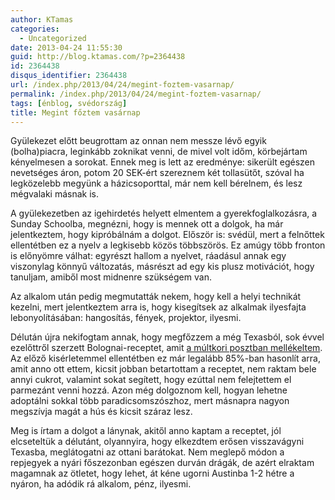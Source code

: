 ```yaml
---
author: KTamas
categories:
  - Uncategorized
date: 2013-04-24 11:55:30
guid: http://blog.ktamas.com/?p=2364438
id: 2364438
disqus_identifier: 2364438
url: /index.php/2013/04/24/megint-foztem-vasarnap/
permalink: /index.php/2013/04/24/megint-foztem-vasarnap/
tags: [énblog, svédország]
title: Megint főztem vasárnap
---
```


Gyülekezet előtt beugrottam az onnan nem messze lévő egyik (bolha)piacra, leginkább zoknikat venni, de mivel volt időm, körbejártam kényelmesen a sorokat. Ennek meg is lett az eredménye: sikerült egészen nevetséges áron, potom 20 SEK-ért szereznem két tollasütőt, szóval ha legközelebb megyünk a házicsoporttal, már nem kell bérelnem, és lesz mégvalaki másnak is.

A gyülekezetben az igehirdetés helyett elmentem a gyerekfoglalkozásra, a Sunday Schoolba, megnézni, hogy is mennek ott a dolgok, ha már jelentkeztem, hogy kipróbálnám a dolgot. Először is: svédül, mert a felnőttek ellentétben ez a nyelv a legkisebb közös többszörös. Ez amúgy több fronton is előnyömre válhat: egyrészt hallom a nyelvet, ráadásul annak egy viszonylag könnyű változatás, másrészt ad egy kis plusz motivációt, hogy tanuljam, amiből most midnenre szükségem van.

Az alkalom után pedig megmutatták nekem, hogy kell a helyi technikát kezelni, mert jelentkeztem arra is, hogy kisegítsek az alkalmak ilyesfajta lebonyolításában: hangosítás, fények, projektor, ilyesmi.

Délután újra nekifogtam annak, hogy megfőzzem a még Texasból, sok évvel ezelőttről szerzett Bolognai-receptet, amit [a múltkori posztban mellékeltem](http://blog.ktamas.com/index.php/2013/02/17/fozok-vasarnap/). Az előző kisérletemmel ellentétben ez már legalább 85%-ban hasonlít arra, amit anno ott ettem, kicsit jobban betartottam a receptet, nem raktam bele annyi cukrot, valamint sokat segített, hogy ezúttal nem felejtettem el parmezánt venni hozzá. Azon még dolgoznom kell, hogyan lehetne adoptálni sokkal több paradicsomszószhoz, mert másnapra nagyon megszívja magát a hús és kicsit száraz lesz.

Meg is írtam a dolgot a lánynak, akitől anno kaptam a receptet, jól elcseteltük a délutánt, olyannyira, hogy elkezdtem erősen visszavágyni Texasba, meglátogatni az ottani barátokat. Nem meglepő módon a repjegyek a nyári főszezonban egészen durván drágák, de azért elraktam magamnak az ötletet, hogy lehet, át kéne ugorni Austinba 1-2 hétre a nyáron, ha adódik rá alkalom, pénz, ilyesmi.
